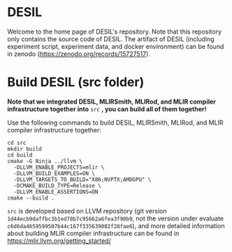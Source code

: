 

# DESIL

Welcome to the home page of DESIL's repository.
Note that this repository only contains the source code of DESIL.
The artifact of DESIL (including experiment script, experiment data, and docker environment) can be found in zenodo (https://zenodo.org/records/15727517).


# Build DESIL (src folder)

**Note that we integrated DESIL, MLIRSmith, MLIRod, and MLIR compiler infrastructure together into**
```src```
**, you can build all of them together!**

Use the following commands to build DESIL, MLIRSmith, MLIRod, and MLIR compiler infrastructure together:

```
cd src
mkdir build
cd build
cmake -G Ninja ../llvm \
  -DLLVM_ENABLE_PROJECTS=mlir \
  -DLLVM_BUILD_EXAMPLES=ON \
  -DLLVM_TARGETS_TO_BUILD="X86;NVPTX;AMDGPU" \
  -DCMAKE_BUILD_TYPE=Release \
  -DLLVM_ENABLE_ASSERTIONS=ON
cmake --build .
```

<!-- ---

You can use additional settings:

```
-DCMAKE_C_COMPILER=afl-cc \
-DCMAKE_CXX_COMPILER=afl-c++ \
```
to support AFL instrumentation for edge coverage collection.

---

or use settings:
```
-DCMAKE_C_FLAGS="-g -O0 -fprofile-arcs -ftest-coverage" \
-DCMAKE_CXX_FLAGS="-g -O0 -fprofile-arcs -ftest-coverage" \
-DCMAKE_EXE_LINKER_FLAGS="-g -fprofile-arcs -ftest-coverage -lgcov" \
```
to enable gcov for line coverage collection. -->

```src``` is developed based on LLVM repository (git version ```1d44ecb9daffbc3b1ed78b7c95662a6fea3f90b9```, not the version under evaluate ```c6d6da4659599507b44c167f335639082f28fae6```), and more detailed information about building MLIR compiler infrastructure can be found in https://mlir.llvm.org/getting_started/

